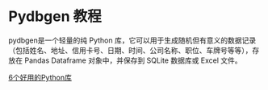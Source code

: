 # Pydbgen 教程

pydbgen是一个轻量的纯 Python 库，它可以用于生成随机但有意义的数据记录（包括姓名、地址、信用卡号、日期、时间、公司名称、职位、车牌号等等），存放在 Pandas Dataframe 对象中，并保存到 SQLite 数据库或 Excel 文件。


<seealso>
<category ref="ref_docs">
    <a href="https://mp.weixin.qq.com/s/IHzUcXGjx_95dMcPMeqibw">6个好用的Python库</a>
</category>
<category ref="ref_github">
</category>
<category ref="ref_issues">
</category>
<category ref="ref_hf">
</category>
<category ref="ref_ms">
</category>
</seealso>